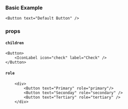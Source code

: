### Basic Example
```
<Button text="Default Button" />
```

### props

#### `children`
```
<Button>
    <IconLabel icon="check" label="Check" />
</Button>
```

#### `role`
```
    <div>
        <Button text="Primary" role="primary"/>
        <Button text="Seconday" role="secondary" />
        <Button text="Tertiary" role="tertiary" />
    </div>
```